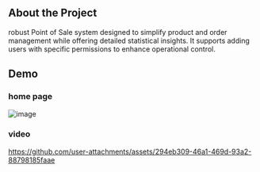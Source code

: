 ## About the Project
robust Point of Sale system designed to simplify product and order management while offering detailed statistical insights. It supports adding users with specific permissions to enhance operational control.

## Demo

### home page

![image](https://github.com/user-attachments/assets/5c82cf3d-d3c3-4500-9f31-894b09672e39)

### video
https://github.com/user-attachments/assets/294eb309-46a1-469d-93a2-88798185faae
